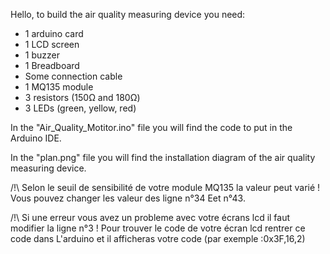 Hello, to build the air quality measuring device you need:
- 1 arduino card
- 1 LCD screen
- 1 buzzer
- 1 Breadboard
- Some connection cable
- 1 MQ135 module
- 3 resistors (150Ω and 180Ω)
- 3 LEDs (green, yellow, red)

In the "Air_Quality_Motitor.ino" file you will find the code to put in the Arduino IDE.

In the "plan.png" file you will find the installation diagram of the air quality measuring device.


/!\ Selon le seuil de sensibilité de votre module MQ135 la valeur peut varié ! Vous pouvez changer les valeur des ligne n°34 Eet n°43.

/!\ Si une erreur vous avez un probleme avec votre écrans lcd il faut modifier la ligne n°3 ! Pour trouver le code de votre écran lcd rentrer ce code dans L'arduino et il afficheras votre code (par exemple :0x3F,16,2)
